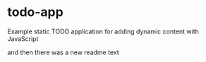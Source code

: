 todo-app
========

Example static TODO application for adding dynamic content with JavaScript

and then there was a new readme text
